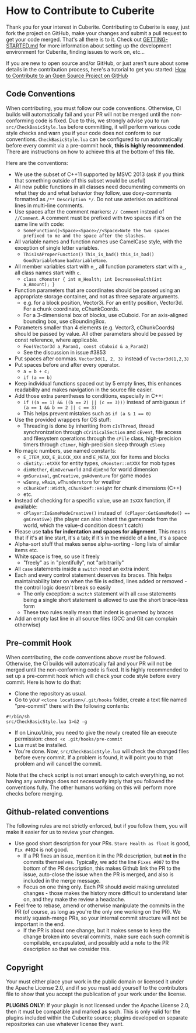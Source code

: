 How to Contribute to Cuberite
=============================

Thank you for your interest in Cuberite. Contributing to Cuberite is easy, just fork the project on GitHub, make your changes and submit a pull request to get your code merged. That's all there is to it.
Check out [GETTING-STARTED.md][1] for more information about setting up the development environment for Cuberite, finding issues to work on, etc...

If you are new to open source and/or GitHub, or just aren't sure about some details in the contribution process, here's a tutorial to get you started:
[How to Contribute to an Open Source Project on GitHub][2]

Code Conventions
----------------

When contributing, you must follow our code conventions. Otherwise, CI builds will automatically fail and your PR will not be merged until the non-conforming code is fixed. Due to this, we strongly advise you to run `src/CheckBasicStyle.lua` before committing, it will perform various code style checks and warn you if your code does not conform to our conventions. `CheckBasicStyle.lua` can be configured to run automatically before every commit via a pre-commit hook, **this is highly recommended**. There are instructions on how to achieve this at the bottom of this file.

Here are the conventions:

 - We use the subset of C++11 supported by MSVC 2013 (ask if you think that something outside of this subset would be useful)
 - All new public functions in all classes need documenting comments on what they do and what behavior they follow, use doxy-comments formatted as `/** Description */`. Do not use asterisks on additional lines in multi-line comments.
 - Use spaces after the comment markers: `// Comment` instead of `//Comment`. A comment must be prefixed with two spaces if it's on the same line with code:
   - `SomeFunction()<Space><Space>//<Space>Note the two spaces prefixed to me and the space after the slashes.`
 - All variable names and function names use CamelCase style, with the exception of single letter variables.  
   - `ThisIsAProperFunction()` `This_is_bad()` `this_is_bad()` `GoodVariableName` `badVariableName`.
 - All member variables start with `m_`, all function parameters start with `a_`, all class names start with `c`.
   - `class cMonster { int m_Health; int DecreaseHealth(int a_Amount); }`
 - Function parameters that are coordinates should be passed using an appropriate storage container, and not as three separate arguments.
   - e.g. for a block position, Vector3i. For an entity position, Vector3d. For a chunk coordinate, cChunkCoords.
   - For a 3-dimensional box of blocks, use cCuboid. For an axis-aligned bounding box, use cBoundingBox.
 - Parameters smaller than 4 elements (e.g. Vector3, cChunkCoords) should be passed by value. All other parameters should be passed by const reference, where applicable.
   - `Foo(Vector3d a_Param1, const cCuboid & a_Param2)`
   - See the discussion in issue #3853
 - Put spaces after commas. `Vector3d(1, 2, 3)` instead of `Vector3d(1,2,3)`
 - Put spaces before and after every operator.
   - `a = b + c;`
   - `if (a == b)`
 - Keep individual functions spaced out by 5 empty lines, this enhances readability and makes navigation in the source file easier.
 - Add those extra parentheses to conditions, especially in C++:
   - `if ((a == 1) && ((b == 2) || (c == 3)))` instead of ambiguous `if (a == 1 && b == 2 || c == 3)`
   - This helps prevent mistakes such as `if (a & 1 == 0)`
 - Use the provided wrappers for OS stuff:
   - Threading is done by inheriting from `cIsThread`, thread synchronization through `cCriticalSection` and `cEvent`, file access and filesystem operations through the `cFile` class, high-precision timers through `cTimer`, high-precision sleep through `cSleep`
 - No magic numbers, use named constants:
   - `E_ITEM_XXX`, `E_BLOCK_XXX` and `E_META_XXX` for items and blocks
   - `cEntity::etXXX` for entity types, `cMonster::mtXXX` for mob types
   - `dimNether`, `dimOverworld` and `dimEnd` for world dimension
   - `gmSurvival`, `gmCreative`, `gmAdventure` for game modes
   - `wSunny`, `wRain`, `wThunderstorm` for weather
   - `cChunkDef::Width`, `cChunkDef::Height` for chunk dimensions (C++)
   - etc.
 - Instead of checking for a specific value, use an `IsXXX` function, if available:
   - `cPlayer:IsGameModeCreative()` instead of` (cPlayer:GetGameMode() == gmCreative)` (the player can also inherit the gamemode from the world, which the value-d condition doesn't catch)
 - Please use **tabs for indentation and spaces for alignment**. This means that if it's at line start, it's a tab; if it's in the middle of a line, it's a space
 - Alpha-sort stuff that makes sense alpha-sorting - long lists of similar items etc.
 - White space is free, so use it freely
   - "freely" as in "plentifully", not "arbitrarily"
 - All `case` statements inside a `switch` need an extra indent
 - Each and every control statement deserves its braces. This helps maintainability later on when the file is edited, lines added or removed - the control logic doesn't break so easily
   - The only exception: a `switch` statement with all `case` statements being a single short statement is allowed to use the short brace-less form
   - These two rules really mean that indent is governed by braces
 - Add an empty last line in all source files (GCC and Git can complain otherwise)

Pre-commit Hook
---------------
When contributing, the code conventions above *must* be followed. Otherwise, the CI builds will automatically fail and your PR will not be merged until the non-conforming code is fixed. It is highly recommended to set up a pre-commit hook which will check your code style before every commit. Here is how to do that:

 - Clone the repository as usual.
 - Go to your `<clone location>/.git/hooks` folder, create a text file named "pre-commit" there with the following contents:

```
#!/bin/sh
src/CheckBasicStyle.lua 1>&2 -g
```

 - If on Linux/Unix, you need to give the newly created file an execute permission: `chmod +x .git/hooks/pre-commit`
 - Lua must be installed.
 - You're done. Now, `src/CheckBasicStyle.lua` will check the changed files before every commit. If a problem is found, it will point you to that problem and will cancel the commit.

Note that the check script is not smart enough to catch everything, so not having any warnings does not necessarily imply that you followed the conventions fully. The other humans working on this will perform more checks before merging.

Github-related conventions
--------------------------
The following rules are not strictly enforced, but if you follow them, you will make it easier for us to review your changes.
 - Use good short description for your PRs. `Store Health as float` is good, `Fix #4024` is not good.
	- If a PR fixes an issue, mention it in the PR description, but **not** in the commits themselves. Typically, we add the line `Fixes #007` to the bottom of the PR description, this makes Github link the PR to the issue, auto-close the issue when the PR is merged, and also is included in the merge message.
	- Focus on one thing only. Each PR should avoid making unrelated changes - those makes the history more difficult to understand later on, and they make the review a headache.
 - Feel free to rebase, amend or otherwise manipulate the commits in the PR (of course, as long as you're the only one working on the PR). We mostly squash-merge PRs, so your internal commit structure will not be important in the end.
	- If the PR is about one change, but it makes sense to keep the change broken into several commits, make sure each such commit is compilable, encapsulated, and possibly add a note to the PR description so that we consider this.
	
Copyright
---------

Your must either place your work in the public domain or licensed it under the Apache License 2.0, and if so you must add yourself to the contributors file to show that you accept the publication of your work under the license.

**PLUGINS ONLY**: If your plugin is not licensed under the Apache License 2.0, then it must be compatible and marked as such. This is only valid for the plugins included within the Cuberite source; plugins developed on separate repositories can use whatever license they want.

[1]: https://github.com/cuberite/cuberite/blob/master/GETTING-STARTED.md
[2]: https://egghead.io/courses/how-to-contribute-to-an-open-source-project-on-github
